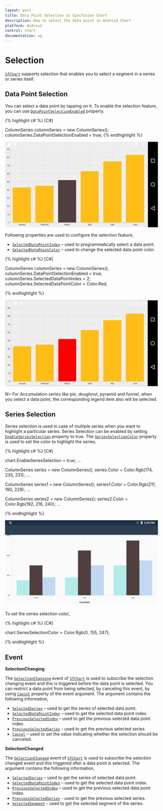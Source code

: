```yaml
---
layout: post
title: Data Point Selection in Syncfusion Chart
description: How to select the data point in Android Chart
platform: Android
control: Chart
documentation: ug
---
```


# Selection

[`SfChart`](http://help.syncfusion.com/cr/xamarin-android/Com.Syncfusion.Charts.SfChart.html) supports selection that enables you to select a segment in a series or series itself.

## Data Point Selection
You can select a data point by tapping on it. To enable the selection feature, you can use [`DataPointSelectionEnabled`](https://help.syncfusion.com/cr/xamarin-android/Com.Syncfusion.Charts.ChartSeries.html#Com_Syncfusion_Charts_ChartSeries_DataPointSelectionEnabled) property. 

{% highlight c# %} 
[C#]

ColumnSeries columnSeries = new ColumnSeries();
columnSeries.DataPointSelectionEnabled = true;
{% endhighlight %}

![Data point selection support in Xamarin.Android Chart](selection_images/selection_img1.png)

Following properties are used to configure the selection feature,

* [`SelectedDataPointIndex`](https://help.syncfusion.com/cr/xamarin-android/Com.Syncfusion.Charts.ChartSeries.html#Com_Syncfusion_Charts_ChartSeries_SelectedDataPointIndex) – used to programmatically select a data point.
* [`SelectedDataPointColor`](https://help.syncfusion.com/cr/xamarin-android/Com.Syncfusion.Charts.ChartSeries.html#Com_Syncfusion_Charts_ChartSeries_SelectedDataPointColor) – used to change the selected data point color.

{% highlight c# %} 
[C#]

ColumnSeries columnSeries = new ColumnSeries();
columnSeries.DataPointSelectionEnabled = true;
columnSeries.SelectedDataPointIndex = 2;
columnSeries.SelectedDataPointColor = Color.Red;

{% endhighlight %}

![Selecting data point and data point color support in Xamarin.Android Chart](selection_images/selection_img2.png)


N> For Accumulation series like pie, doughnut, pyramid and funnel, when you select a data point, the corresponding legend item also will be selected.

## Series Selection

Series selection is used in case of multiple series when you want to highlight a particular series. Series Selection can be enabled by setting [`EnableSeriesSelection`](https://help.syncfusion.com/cr/xamarin-android/Com.Syncfusion.Charts.ChartBase.html#Com_Syncfusion_Charts_ChartBase_EnableSeriesSelection) property to true. The [`SeriesSelectionColor`](https://help.syncfusion.com/cr/xamarin-android/Com.Syncfusion.Charts.ChartBase.html#Com_Syncfusion_Charts_ChartBase_SeriesSelectionColor) property is used to set the color to highlight the series.

{% highlight c# %} 
[C#]

chart.EnableSeriesSelection = true;
...

ColumnSeries series = new ColumnSeries();
series.Color = Color.Rgb(174, 235, 231);
...

ColumnSeries series1 = new ColumnSeries();
series1.Color = Color.Rgb(211, 190, 229);
... 

ColumnSeries series2 = new ColumnSeries();
series2.Color = Color.Rgb(192, 216, 240);
... 


{% endhighlight %}

![Series selection support in Xamarin.Android Chart](selection_images/seriesSelection.png)

To set the series selection color,

{% highlight c# %} 
[C#]

chart.SeriesSelectionColor = Color.Rgb(0, 155, 247);

{% endhighlight %}

## Event

**SelectionChanging**

The [`SelectionChanging`](https://help.syncfusion.com/cr/xamarin-android/Com.Syncfusion.Charts.SfChart.html#Com_Syncfusion_Charts_SfChart_SelectionChanging) event of [`SfChart`](http://help.syncfusion.com/cr/xamarin-android/Com.Syncfusion.Charts.SfChart.html) is used to subscribe the selection changing event and this is triggered before the data point is selected. You can restrict a data point from being selected, by canceling this event, by using [`Cancel`](https://help.syncfusion.com/cr/xamarin-android/Com.Syncfusion.Charts.ChartSelectionChangingEvent.html#Com_Syncfusion_Charts_ChartSelectionChangingEvent_Cancel) property of the event argument. The argument contains the following information,

* [`SelectedSeries`](https://help.syncfusion.com/cr/xamarin-android/Com.Syncfusion.Charts.ChartSelectionEvent.html#Com_Syncfusion_Charts_ChartSelectionEvent_SelectedSeries) – used to get the series of selected data point.
* [`SelectedDataPointIndex`](https://help.syncfusion.com/cr/xamarin-android/Com.Syncfusion.Charts.ChartSelectionEvent.html#Com_Syncfusion_Charts_ChartSelectionEvent_SelectedDataPointIndex) – used to get the selected data point index.
* [`PreviousSelectedIndex`](https://help.syncfusion.com/cr/xamarin-android/Com.Syncfusion.Charts.ChartSelectionEvent.html#Com_Syncfusion_Charts_ChartSelectionEvent_PreviousSelectedIndex) – used to get the previous selected data point index.
* [`PreviousSelectedSeries`](https://help.syncfusion.com/cr/xamarin-android/Com.Syncfusion.Charts.ChartSelectionEvent.html#Com_Syncfusion_Charts_ChartSelectionEvent_PreviousSelectedSeries) - used to get the previous selected series. 
* [`Cancel`](https://help.syncfusion.com/cr/xamarin-android/Com.Syncfusion.Charts.ChartSelectionChangingEvent.html#Com_Syncfusion_Charts_ChartSelectionChangingEvent_Cancel) – used to set the value indicating whether the selection should be canceled.

**SelectionChanged**

The [`SelectionChanged`](https://help.syncfusion.com/cr/xamarin-android/Com.Syncfusion.Charts.SfChart.html#Com_Syncfusion_Charts_SfChart_SelectionChanged) event of [`SfChart`](http://help.syncfusion.com/cr/xamarin-android/Com.Syncfusion.Charts.SfChart.html) is used to subscribe the selection changed event and this triggered after a data point is selected. The argument contains the following information,

* [`SelectedSeries`](https://help.syncfusion.com/cr/xamarin-android/Com.Syncfusion.Charts.ChartSelectionEvent.html#Com_Syncfusion_Charts_ChartSelectionEvent_SelectedSeries) – used to get the series of selected data point.
* [`SelectedDataPointIndex`](https://help.syncfusion.com/cr/xamarin-android/Com.Syncfusion.Charts.ChartSelectionEvent.html#Com_Syncfusion_Charts_ChartSelectionEvent_SelectedDataPointIndex) – used to get the selected data point index.
* [`PreviousSelectedIndex`](https://help.syncfusion.com/cr/xamarin-android/Com.Syncfusion.Charts.ChartSelectionEvent.html#Com_Syncfusion_Charts_ChartSelectionEvent_PreviousSelectedIndex) – used to get the previous selected data point index.
* [`PreviousSelectedSeries`](https://help.syncfusion.com/cr/xamarin-android/Com.Syncfusion.Charts.ChartSelectionEvent.html#Com_Syncfusion_Charts_ChartSelectionEvent_PreviousSelectedSeries) - used to get the previous selected series.
* [`SelectedSegment`](https://help.syncfusion.com/cr/xamarin-android/Com.Syncfusion.Charts.ChartSelectionEvent.html#Com_Syncfusion_Charts_ChartSelectionEvent_SelectedSegment) - used to get the selected segment of the series.

